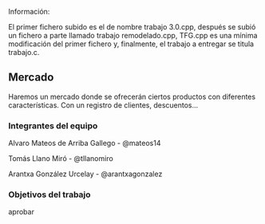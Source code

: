 Información:

El primer fichero subido es el de nombre trabajo 3.0.cpp, después se subió un fichero a parte llamado trabajo remodelado.cpp, TFG.cpp es una mínima modificación del primer fichero y, finalmente, el trabajo a entregar se titula trabajo.c.

## Mercado

Haremos un mercado donde se ofrecerán ciertos productos con diferentes características. Con un registro de clientes, descuentos...

### Integrantes del equipo
Alvaro Mateos de Arriba Gallego - @mateos14

Tomás Llano Miró - @tllanomiro

Arantxa González Urcelay - @arantxagonzalez

### Objetivos del trabajo

aprobar
